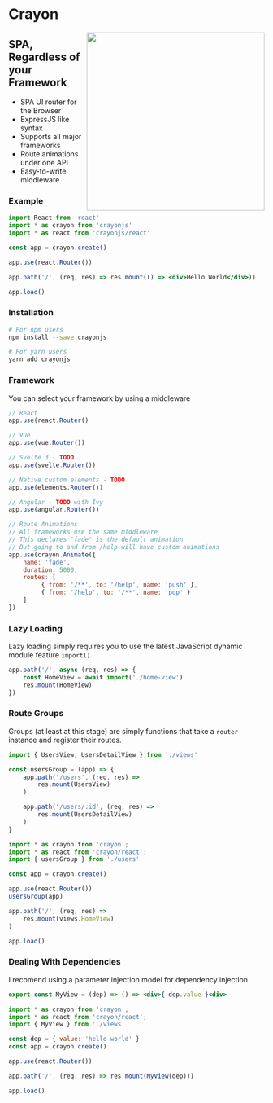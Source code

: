 # Crayon

<img align="right" width="350px" src="https://alshdavid.github.io/crayon/docs/logo.png">

## SPA, Regardless of your Framework

- SPA UI router for the Browser
- ExpressJS like syntax
- Supports all major frameworks
- Route animations under one API
- Easy-to-write middleware

### Example

```jsx
import React from 'react'
import * as crayon from 'crayonjs'
import * as react from 'crayonjs/react'

const app = crayon.create()

app.use(react.Router())

app.path('/', (req, res) => res.mount(() => <div>Hello World</div>))

app.load()
```

### Installation

```bash
# For npm users
npm install --save crayonjs

# For yarn users
yarn add crayonjs
```

### Framework

You can select your framework by using a middleware

```javascript
// React
app.use(react.Router()

// Vue 
app.use(vue.Router())

// Svelte 3 - TODO
app.use(svelte.Router())

// Native custom elements - TODO
app.use(elements.Router())

// Angular - TODO with Ivy
app.use(angular.Router())

// Route Animations 
// All frameworks use the same middleware
// This declares "fade" is the default animation
// But going to and from /help will have custom animations
app.use(crayon.Animate({
    name: 'fade',
    duration: 5000,
    routes: [
         { from: '/**', to: '/help', name: 'push' },
         { from: '/help', to: '/**', name: 'pop' }
    ]
})
```

### Lazy Loading

Lazy loading simply requires you to use the latest JavaScript dynamic module feature `import()`

```javascript
app.path('/', async (req, res) => {
    const HomeView = await import('./home-view')
    res.mount(HomeView)
})
```

### Route Groups

Groups (at least at this stage) are simply functions that take a `router` instance and register their routes.

```javascript
import { UsersView, UsersDetailView } from './views'

const usersGroup = (app) => {
    app.path('/users', (req, res) =>
        res.mount(UsersView)
    )

    app.path('/users/:id', (req, res) =>
        res.mount(UsersDetailView)
    )
}
```

```javascript
import * as crayon from 'crayon';
import * as react from 'crayon/react';
import { usersGroup } from './users'

const app = crayon.create()

app.use(react.Router())
usersGroup(app)

app.path('/', (req, res) =>
    res.mount(views.HomeView)
)

app.load()
```

### Dealing With Dependencies

I recomend using a parameter injection model for dependency injection

```jsx
export const MyView = (dep) => () => <div>{ dep.value }<div>
```

```javascript
import * as crayon from 'crayon';
import * as react from 'crayon/react';
import { MyView } from './views'

const dep = { value: 'hello world' }
const app = crayon.create()

app.use(react.Router())

app.path('/', (req, res) => res.mount(MyView(dep)))

app.load()
```
